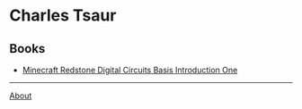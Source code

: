 # Charles Tsaur

## Books

* [Minecraft Redstone Digital Circuits Basis Introduction One](mc_r_d/index.md)

---

[About](about.md)